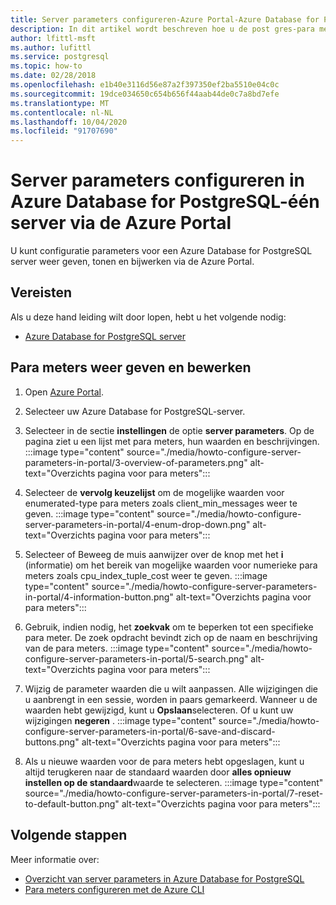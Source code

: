 ```yaml
---
title: Server parameters configureren-Azure Portal-Azure Database for PostgreSQL-één server
description: In dit artikel wordt beschreven hoe u de post gres-para meters in Azure Database for PostgreSQL kunt configureren via de Azure Portal.
author: lfittl-msft
ms.author: lufittl
ms.service: postgresql
ms.topic: how-to
ms.date: 02/28/2018
ms.openlocfilehash: e1b40e3116d56e87a2f397350ef2ba5510e04c0c
ms.sourcegitcommit: 19dce034650c654b656f44aab44de0c7a8bd7efe
ms.translationtype: MT
ms.contentlocale: nl-NL
ms.lasthandoff: 10/04/2020
ms.locfileid: "91707690"
---
```

# <a name="configure-server-parameters-in-azure-database-for-postgresql---single-server-via-the-azure-portal"></a>Server parameters configureren in Azure Database for PostgreSQL-één server via de Azure Portal 
U kunt configuratie parameters voor een Azure Database for PostgreSQL server weer geven, tonen en bijwerken via de Azure Portal.

## <a name="prerequisites"></a>Vereisten
Als u deze hand leiding wilt door lopen, hebt u het volgende nodig:
- [Azure Database for PostgreSQL server](quickstart-create-server-database-portal.md)

## <a name="viewing-and-editing-parameters"></a>Para meters weer geven en bewerken
1. Open [Azure Portal](https://portal.azure.com).

2. Selecteer uw Azure Database for PostgreSQL-server.

3. Selecteer in de sectie **instellingen** de optie **server parameters**. Op de pagina ziet u een lijst met para meters, hun waarden en beschrijvingen.
:::image type="content" source="./media/howto-configure-server-parameters-in-portal/3-overview-of-parameters.png" alt-text="Overzichts pagina voor para meters":::

4. Selecteer de **vervolg keuzelijst** om de mogelijke waarden voor enumerated-type para meters zoals client_min_messages weer te geven.
:::image type="content" source="./media/howto-configure-server-parameters-in-portal/4-enum-drop-down.png" alt-text="Overzichts pagina voor para meters":::

5. Selecteer of Beweeg de muis aanwijzer over de knop met het **i** (informatie) om het bereik van mogelijke waarden voor numerieke para meters zoals cpu_index_tuple_cost weer te geven.
:::image type="content" source="./media/howto-configure-server-parameters-in-portal/4-information-button.png" alt-text="Overzichts pagina voor para meters":::

6. Gebruik, indien nodig, het **zoekvak** om te beperken tot een specifieke para meter. De zoek opdracht bevindt zich op de naam en beschrijving van de para meters.
:::image type="content" source="./media/howto-configure-server-parameters-in-portal/5-search.png" alt-text="Overzichts pagina voor para meters":::

7. Wijzig de parameter waarden die u wilt aanpassen. Alle wijzigingen die u aanbrengt in een sessie, worden in paars gemarkeerd. Wanneer u de waarden hebt gewijzigd, kunt u **Opslaan**selecteren. Of u kunt uw wijzigingen **negeren** .
:::image type="content" source="./media/howto-configure-server-parameters-in-portal/6-save-and-discard-buttons.png" alt-text="Overzichts pagina voor para meters":::

8. Als u nieuwe waarden voor de para meters hebt opgeslagen, kunt u altijd terugkeren naar de standaard waarden door **alles opnieuw instellen op de standaard**waarde te selecteren.
:::image type="content" source="./media/howto-configure-server-parameters-in-portal/7-reset-to-default-button.png" alt-text="Overzichts pagina voor para meters":::

## <a name="next-steps"></a>Volgende stappen
Meer informatie over:
- [Overzicht van server parameters in Azure Database for PostgreSQL](concepts-servers.md)
- [Para meters configureren met de Azure CLI](howto-configure-server-parameters-using-cli.md)
